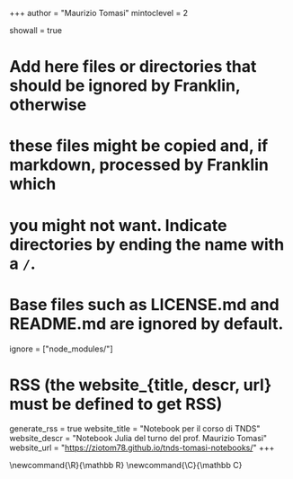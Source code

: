 <!--
Add here global page variables to use throughout your website.
-->
+++
author = "Maurizio Tomasi"
mintoclevel = 2

showall = true

# Add here files or directories that should be ignored by Franklin, otherwise
# these files might be copied and, if markdown, processed by Franklin which
# you might not want. Indicate directories by ending the name with a `/`.
# Base files such as LICENSE.md and README.md are ignored by default.
ignore = ["node_modules/"]

# RSS (the website_{title, descr, url} must be defined to get RSS)
generate_rss = true
website_title = "Notebook per il corso di TNDS"
website_descr = "Notebook Julia del turno del prof. Maurizio Tomasi"
website_url   = "https://ziotom78.github.io/tnds-tomasi-notebooks/"
+++

<!--
Add here global latex commands to use throughout your pages.
-->
\newcommand{\R}{\mathbb R}
\newcommand{\C}{\mathbb C}
